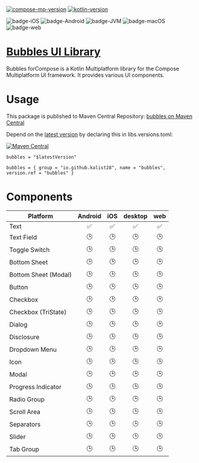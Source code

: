 [![compose-mp-version](https://img.shields.io/badge/compose--multiplatform-1.8.2-blue)](https://github.com/JetBrains/compose-multiplatform)
[![kotlin-version](https://img.shields.io/badge/kotlin-2.2.0-purple)](https://github.com/JetBrains/kotlin)

![badge-iOS](https://img.shields.io/badge/Platform-iOS-lightgray)
![badge-Android](https://img.shields.io/badge/Platform-Android-brightgreen)
![badge-JVM](https://img.shields.io/badge/Platform-JVM-orange)
![badge-macOS](https://img.shields.io/badge/Platform-macOS-purple)
![badge-web](https://img.shields.io/badge/Platform-Web-blue)

# [Bubbles UI Library](https://www.figma.com/community/file/1083709601534538452/bubbles-ui-library-v1-0-4)

Bubbles forCompose is a Kotlin Multiplatform library for the Compose Multiplatform UI framework. It provides various UI components.

# Usage

This package is published to Maven Central Repository: [bubbles on Maven Central](https://central.sonatype.com/artifact/io.github.kalist28/bubbles)

Depend on the [latest version](https://github.com/kalist28/compose-cupertino/releases) by declaring this in libs.versions.toml:

[![Maven Central](https://img.shields.io/maven-central/v/io.github.kalist28/bubbles)](https://maven-badges.herokuapp.com/maven-central/io.github.kalist28/bubbles)
```
bubbles = "$latestVersion"

bubbles = { group = "io.github.kalist28", name = "bubbles", version.ref = "bubbles" }
```

# Components

| Platform             | Android | iOS | desktop | web |
|----------------------|:-------:|:---:|:-------:|:---:|
| Text                 |   ✅    | ✅  |   ✅    | ✅  |
| Text Field           |   🕒    | 🕒  |   🕒    | 🕒  |
| Toggle Switch        |   🕒    | 🕒  |   🕒    | 🕒  |
| Bottom Sheet         |   🕒    | 🕒  |   🕒    | 🕒  |
| Bottom Sheet (Modal) |   🕒    | 🕒  |   🕒    | 🕒  |
| Button               |   🕒    | 🕒  |   🕒    | 🕒  |
| Checkbox             |   🕒    | 🕒  |   🕒    | 🕒  |
| Checkbox (TriState)  |   🕒    | 🕒  |   🕒    | 🕒  |
| Dialog               |   🕒    | 🕒  |   🕒    | 🕒  |
| Disclosure           |   🕒    | 🕒  |   🕒    | 🕒  |
| Dropdown Menu        |   🕒    | 🕒  |   🕒    | 🕒  |
| Icon                 |   🕒    | 🕒  |   🕒    | 🕒  |
| Modal                |   🕒    | 🕒  |   🕒    | 🕒  |
| Progress Indicator   |   🕒    | 🕒  |   🕒    | 🕒  |
| Radio Group          |   🕒    | 🕒  |   🕒    | 🕒  |
| Scroll Area          |   🕒    | 🕒  |   🕒    | 🕒  |
| Separators           |   🕒    | 🕒  |   🕒    | 🕒  |
| Slider               |   🕒    | 🕒  |   🕒    | 🕒  |
| Tab Group            |   🕒    | 🕒  |   🕒    | 🕒  |
